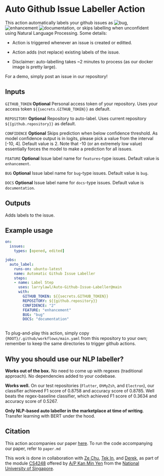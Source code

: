 # Auto Github Issue Labeller Action
This action automatically labels your github issues as ![bug](https://img.shields.io/badge/-bug-f00.svg), ![enhancement](https://img.shields.io/badge/-enhancement-32a4a8.svg) 
![documentation](https://img.shields.io/badge/-Documentation-informational), or skips labelling when unconfident using Natural Language Processing. Some details:

- Action is triggered whenever an issue is created or editted. 
  
- Action adds (not replace) existing labels of the issue. 

- Disclaimer: auto-labelling takes ~2 minutes to process (as our docker image is pretty large).

For a demo, simply post an issue in our repository!

## Inputs
`GITHUB_TOKEN` 
**Optional** Personal access token of your repository. Uses your access token `${{secrets.GITHUB_TOKEN}}` as default.

`REPOSITORY` 
**Optional** Repository to auto-label. Uses current repository `${{github.repository}}` as default.

`CONFIDENCE` 
**Optional** Skips prediction when below confidence threshold. 
As model confidence output is in logits, please pick a value from the interval [-10, 4]. Default value is 2.
Note that -10 (or an extremely low value) essentially forces the model to make a prediction for all issues.

`FEATURE`
**Optional** Issue label name for `features`-type issues. Default value is `enhancement`.  

`BUG` 
**Optional** Issue label name for `bug`-type issues. Default value is `bug`.  

`DOCS`
**Optional** Issue label name for `docs`-type issues. Default value is `documentation`.  

## Outputs
Adds labels to the issue.

## Example usage
```yaml
on:
  issues:
    types: [opened, edited]

jobs:
  auto_label:
    runs-on: ubuntu-latest
    name: Automatic Github Issue Labeller
    steps:
    - name: Label Step
      uses: larrylawl/Auto-Github-Issue-Labeller@main
      with:
        GITHUB_TOKEN: ${{secrets.GITHUB_TOKEN}}
        REPOSITORY: ${{github.repository}} 
        CONFIDENCE: "2"
        FEATURE: "enhancement"
        BUG: "bug"
        DOCS: "documentation"
        
```

To plug-and-play this action, simply copy `{ROOT}/.github/workflows/main.yaml` from this repository to your own;
remember to keep the same directories to trigger github actions.

## Why you should use our NLP labeller?

**Works out of the box.** No need to come up with regexes (traditional approach). No dependencies added to your codebase.

**Works well.** On our test repositories (`Flutter`, `OhMyZsh`, and `Electron`), our classifier achieved F1 score of 0.8758 and accuracy score of 0.8785.
Well beats the regex-baseline classifier, which achieved F1 score of 0.3634 and accuracy score of 0.5267.

**Only NLP-based auto labeller in the marketplace at time of writing**. Transfer learning with BERT under the hood.

## Citation
This action accompanies our paper [here](TODO). To run the code accompanying our paper, refer to
`paper.md` 

This work is done in collaboration with [Ze Chu](https://github.com/LiuZechu), [Tek In](https://github.com/0WN463), and [Derek](https://github.com/Derek-Hardy),
as part of the module [CS4248](https://knmnyn.github.io/cs4248-2020/) offered by [A/P Kan Min Yen](https://www.comp.nus.edu.sg/~kanmy/) from the [National University of Singapore](https://www.comp.nus.edu.sg).
